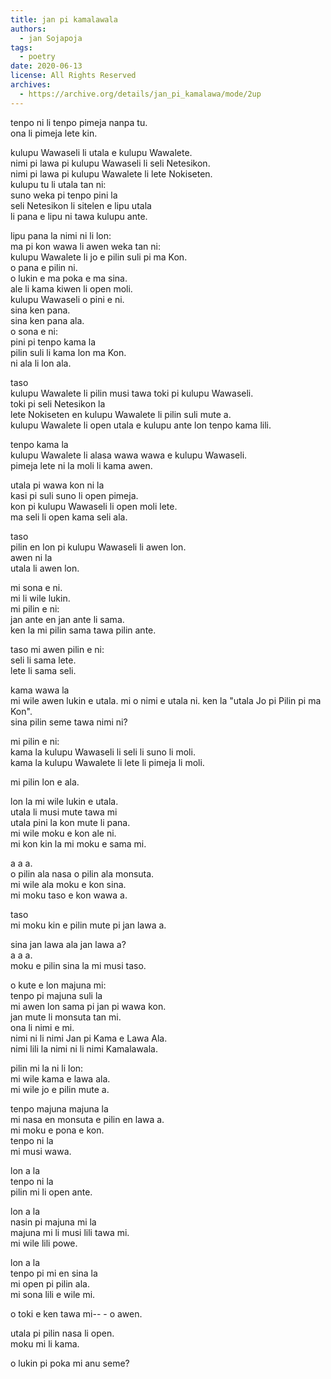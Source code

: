 ```yaml
---
title: jan pi kamalawala
authors:
  - jan Sojapoja
tags:
  - poetry
date: 2020-06-13
license: All Rights Reserved
archives:
  - https://archive.org/details/jan_pi_kamalawa/mode/2up
---
```


tenpo ni li tenpo pimeja nanpa tu. \
ona li pimeja lete kin.

kulupu Wawaseli li utala e kulupu Wawalete. \
nimi pi lawa pi kulupu Wawaseli li seli Netesikon. \
nimi pi lawa pi kulupu Wawalete li lete Nokiseten. \
kulupu tu li utala tan ni: \
 suno weka pi tenpo pini la \
 seli Netesikon li sitelen e lipu utala \
 li pana e lipu ni tawa kulupu ante.

lipu pana la nimi ni li lon: \
 ma pi kon wawa li awen weka tan ni: \
 kulupu Wawalete li jo e pilin suli pi ma Kon. \
 o pana e pilin ni. \
 o lukin e ma poka e ma sina. \
 ale li kama kiwen li open moli. \
 kulupu Wawaseli o pini e ni. \
 sina ken pana. \
 sina ken pana ala. \
 o sona e ni: \
 pini pi tenpo kama la \
 pilin suli li kama lon ma Kon. \
 ni ala li lon ala.

taso \
 kulupu Wawalete li pilin musi tawa toki pi kulupu Wawaseli. \
 toki pi seli Netesikon la \
 lete Nokiseten en kulupu Wawalete li pilin suli mute a. \
 kulupu Wawalete li open utala e kulupu ante lon tenpo kama lili.

tenpo kama la \
 kulupu Wawalete li alasa wawa wawa e kulupu Wawaseli. \
 pimeja lete ni la moli li kama awen.

utala pi wawa kon ni la \
 kasi pi suli suno li open pimeja. \
 kon pi kulupu Wawaseli li open moli lete. \
 ma seli li open kama seli ala.

taso \
 pilin en lon pi kulupu Wawaseli li awen lon. \
 awen ni la \
 utala li awen lon.

mi sona e ni. \
mi li wile lukin. \
mi pilin e ni: \
 jan ante en jan ante li sama. \
 ken la mi pilin sama tawa pilin ante.

taso mi awen pilin e ni: \
 seli li sama lete. \
 lete li sama seli.

kama wawa la \
 mi wile awen lukin e utala.
mi o nimi e utala ni.
ken la "utala Jo pi Pilin pi ma Kon". \
 sina pilin seme tawa nimi ni?

mi pilin e ni: \
 kama la kulupu Wawaseli li seli li suno li moli. \
 kama la kulupu Wawalete li lete li pimeja li moli.

mi pilin lon e ala.

lon la mi wile lukin e utala. \
utala li musi mute tawa mi \
utala pini la kon mute li pana. \
mi wile moku e kon ale ni. \
mi kon kin la mi moku e sama mi.

a a a. \
o pilin ala nasa o pilin ala monsuta. \
mi wile ala moku e kon sina. \
mi moku taso e kon wawa a.

taso \
 mi moku kin e pilin mute pi jan lawa a.

sina jan lawa ala jan lawa a? \
a a a. \
moku e pilin sina la mi musi taso.

o kute e lon majuna mi: \
 tenpo pi majuna suli la \
 mi awen lon sama pi jan pi wawa kon. \
 jan mute li monsuta tan mi. \
 ona li nimi e mi. \
 nimi ni li nimi Jan pi Kama e Lawa Ala. \
 nimi lili la nimi ni li nimi Kamalawala.

pilin mi la ni li lon: \
 mi wile kama e lawa ala. \
 mi wile jo e pilin mute a.

tenpo majuna majuna la \
 mi nasa en monsuta e pilin en lawa a. \
 mi moku e pona e kon. \
 tenpo ni la \
 mi musi wawa.

lon a la \
 tenpo ni la \
 pilin mi li open ante.

lon a la \
 nasin pi majuna mi la \
 majuna mi li musi lili tawa mi. \
 mi wile lili powe.

lon a la \
 tenpo pi mi en sina la \
 mi open pi pilin ala. \
 mi sona lili e wile mi.

o toki e ken tawa mi--
\- o awen.

utala pi pilin nasa li open. \
moku mi li kama.

o lukin pi poka mi anu seme?
